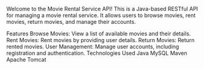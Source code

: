 Welcome to the Movie Rental Service API! This is a Java-based RESTful API for managing a movie rental service. It allows users to browse movies, rent movies, return movies, and manage their accounts.

Features
Browse Movies: View a list of available movies and their details.
Rent Movies: Rent movies by providing user details.
Return Movies: Return rented movies.
User Management: Manage user accounts, including registration and authentication.
Technologies Used
Java
MySQL
Maven
Apache Tomcat
